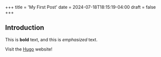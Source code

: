 +++
title = 'My First Post'
date = 2024-07-18T18:15:19-04:00
draft = false
+++

## Introduction

This is **bold** text, and this is *emphasized* text.

Visit the [Hugo](https://gohugo.io) website!